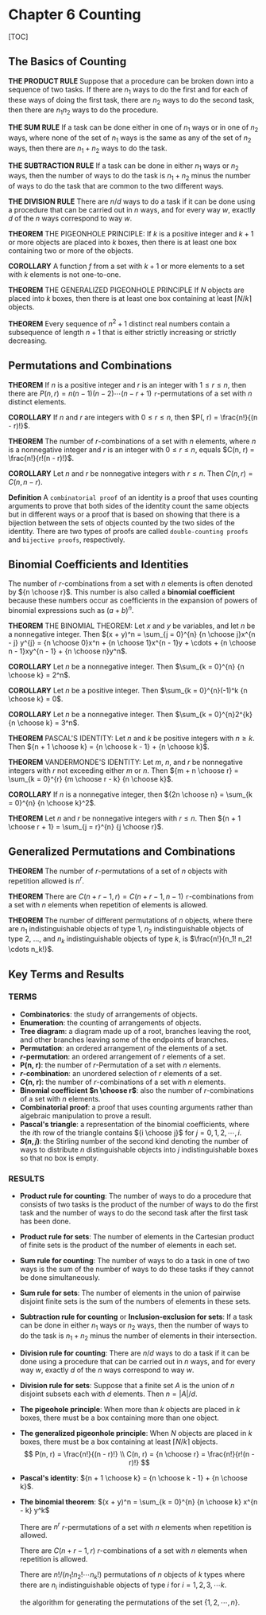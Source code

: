 # Chapter 6 Counting

[TOC]



## The Basics of Counting

**THE PRODUCT RULE** Suppose that a procedure can be broken down into a sequence of two tasks. If there are $n_1$ ways to do the first and for each of these ways of doing the first task, there are $n_2$ ways to do the second task, then there are $n_1 n_2$ ways to do the procedure.

**THE SUM RULE** If a task can be done either in one of $n_1$ ways or in one of $n_2$ ways, where none of the set of $n_1$ ways is the same as any of the set of $n_2$ ways, then there are $n_1 + n_2$ ways to do the task.

**THE SUBTRACTION RULE** If a task can be done in either $n_1$ ways or $n_2$ ways, then the number of ways to do the task is $n_1 + n_2$ minus the number of ways to do the task that are common to the two different ways.

**THE DIVISION RULE** There are $n/d$ ways to do a task if it can be done using a procedure that can be carried out in $n$ ways, and for every way $w$, exactly $d$ of the $n$ ways correspond to way $w$.

**THEOREM** THE PIGEONHOLE PRINCIPLE: If $k$ is a positive integer and $k + 1$ or more objects are placed into $k$ boxes, then there is at least one box containing two or more of the objects.

**COROLLARY** A function $f$ from a set with $k + 1$ or more elements to a set with $k$ elements is not one-to-one.

**THEOREM** THE GENERALIZED PIGEONHOLE PRINCIPLE If $N$ objects are placed into $k$ boxes, then there is at least one box containing at least $\lceil N/k \rceil$ objects.

**THEOREM** Every sequence of $n^2 + 1$ distinct real numbers contain a subsequence of length $n + 1$ that is either strictly increasing or strictly decreasing.



## Permutations and Combinations

**THEOREM** If $n$ is a positive integer and $r$ is an integer with $1 \leq r \leq n$, then there are $P(n, r) = n(n - 1)(n - 2) \cdots (n - r + 1)$  `r`-permutations of a set with $n$ distinct elements.

**COROLLARY** If $n$ and $r$ are integers with $0 \leq r \leq n$, then $P(, r) = \frac{n!}{(n - r)!}$.

**THEOREM** The number of $r$-combinations of a set with $n$ elements, where $n$ is a nonnegative integer and $r$ is an integer with $0 \leq r \leq n$, equals $C(n, r) = \frac{n!}{r!(n - r)!}$.

**COROLLARY** Let $n$ and $r$ be nonnegative integers with $r \leq n$. Then $C(n, r) = C(n, n - r)$.

**Definition** A `combinatorial proof` of an identity is a proof that uses counting arguments to prove that both sides of the identity count the same objects but in different ways or a proof that is based on showing that there is a bijection between the sets of objects counted by the two sides of the identity. There are two types of proofs are called `double-counting proofs` and `bijective proofs`, respectively.



## Binomial Coefficients and Identities

The number of $r$-combinations from a set with $n$ elements is often denoted by ${n \choose r}$. This number is also called a **binomial coefficient** because these numbers occur as coefficients in the expansion of powers of binomial expressions such as $(a + b)^{n}$.

**THEOREM** THE BINOMIAL THEOREM: Let $x$ and $y$ be variables, and let $n$ be a nonnegative integer. Then $(x + y)^n = \sum_{j = 0}^{n} {n \choose j}x^{n - j} y^{j} = {n \choose 0}x^n + {n \choose 1}x^{n - 1}y + \cdots + {n \choose n - 1}xy^{n - 1} + {n \choose n}y^n$.

**COROLLARY** Let $n$ be a nonnegative integer. Then $\sum_{k = 0}^{n} {n \choose k} = 2^n$.

**COROLLARY** Let $n$ be a positive integer. Then $\sum_{k = 0}^{n}(-1)^k {n \choose k} = 0$.

**COROLLARY** Let $n$ be a nonnegative integer. Then $\sum_{k = 0}^{n}2^{k} {n \choose k} = 3^n$.

**THEOREM** PASCAL'S IDENTITY: Let $n$ and $k$ be positive integers with $n \geq k$. Then ${n + 1 \choose k} = {n \choose k - 1} + {n \choose k}$.

**THEOREM** VANDERMONDE'S IDENTITY: Let $m$, $n$, and $r$ be nonnegative integers with $r$ not exceeding either $m$ or $n$. Then ${m + n \choose r} = \sum_{k = 0}^{r} {m \choose r - k} {n \choose k}$.

**COROLLARY** If $n$ is a nonnegative integer, then ${2n \choose n} = \sum_{k = 0}^{n} {n \choose k}^2$.

**THEOREM** Let $n$ and $r$ be nonnegative integers with $r \leq n$. Then ${n + 1 \choose r + 1} = \sum_{j = r}^{n} {j \choose r}$.



## Generalized Permutations and Combinations

**THEOREM** The number of $r$-permutations of a set of $n$ objects with repetition allowed is $n^r$.

**THEOREM** There are $C(n + r - 1, r) = C(n + r - 1, n - 1)$ `r`-combinations from a set with $n$ elements when repetition of elements is allowed.

**THEOREM** The number of different permutations of $n$ objects, where there are $n_1$ indistinguishable objects of type 1, $n_2$ indistinguishable objects of type 2, ..., and $n_k$ indistinguishable objects of type $k$, is $\frac{n!}{n_1! n_2! \cdots n_k!}$.



## Key Terms and Results

### TERMS

- **Combinatorics**: the study of arrangements of objects.
- **Enumeration**: the counting of arrangements of objects.
- **Tree diagram**: a diagram made up of a root, branches leaving the root, and other branches leaving some of the endpoints of branches.
- **Permutation**: an ordered arrangement of the elements of a set.
- **$r$-permutation**: an ordered arrangement of $r$ elements of a set.
- **P(n, r)**: the number of $r$-Permutation of a set with $n$ elements.
- **$r$-combination**: an unordered selection of $r$ elements of a set.
- **C(n, r)**: the number of $r$-combinations of a set with $n$ elements.
- **Binomial coefficient $n \choose r$**: also the number of $r$-combinations of a set with $n$ elements.
- **Combinatorial proof**: a proof that uses counting arguments rather than algebraic manipulation to prove a result.
- **Pascal's triangle**: a representation of the binomial coefficients, where the $i$th row of the triangle contains ${i \choose j}$ for $j = 0, 1, 2, \cdots, i$.
- **$S(n, j)$**: the Stirling number of the second kind denoting the number of ways to distribute $n$ distinguishable objects into $j$ indistinguishable boxes so that no box is empty.

### RESULTS

- **Product rule for counting**: The number of ways to do a procedure that consists of two tasks is the product of the number of ways to do the first task and the number of ways to do the second task after the first task has been done.

- **Product rule for sets**: The number of elements in the Cartesian product of finite sets is the product of the number of elements in each set.

- **Sum rule for counting**: The number of ways to do a task in one of two ways is the sum of the number of ways to do these tasks if they cannot be done simultaneously.

- **Sum rule for sets**: The number of elements in the union of pairwise disjoint finite sets is the sum of the numbers of elements in these sets.

- **Subtraction rule for counting** or **Inclusion-exclusion for sets**: If a task can be done in either $n_1$ ways or $n_2$ ways, then the number of ways to do the task is $n_1 + n_2$ minus the number of elements in their intersection.

- **Division rule for counting**: There are $n/d$ ways to do a task if it can be done using a procedure that can be carried out in $n$ ways, and for every way $w$, exactly $d$ of the $n$ ways correspond to way $w$.

- **Division rule for sets**: Suppose that a finite set $A$ is the union of $n$ disjoint subsets each with $d$ elements. Then $n = |A|/d$.

- **The pigeohole principle**: When more than $k$ objects are placed in $k$ boxes, there must be a box containing more than one object.

- **The generalized pigeonhole principle**: When $N$ objects are placed in $k$ boxes, there must be a box containing at least $\lceil N / k \rceil$ objects.
  $$
  P(n, r) = \frac{n!}{(n - r)!} \\
  C(n, r) = {n \choose r} = \frac{n!}{r!(n - r)!}
  $$

- **Pascal's identity**: ${n + 1 \choose k} = {n \choose k - 1} + {n \choose k}$.

- **The binomial theorem**: $(x + y)^n = \sum_{k = 0}^{n} {n \choose k} x^{n - k} y^k$

  There are $n^r$ $r$-permutations of a set with $n$ elements when repetition is allowed.

  There are $C(n + r - 1, r)$ $r$-combinations of a set with $n$ elements when repetition is allowed.

  There are $n!/(n_1! n_2! \cdots n_k!)$ permutations of $n$ objects of $k$ types where there are $n_i$ indistinguishable objects of type $i$ for $i = 1, 2, 3, \cdots k$.

  the algorithm for generating the permutations of the set $\{1, 2, \cdots, n\}$.